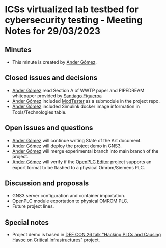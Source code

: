 # ICSs virtualized lab testbed for cybersecurity testing - Meeting Notes for 29/03/2023

## Minutes
- This minute is created by [Ander Gómez](https://github.com/gomezander).

## Closed issues and decisions
- [Ander Gómez](https://github.com/gomezander) read Section A of WWTP paper and PIPEDREAM whitepaper provided by [Santiago Figueroa](https://github.com/sfl0r3nz05)
- [Ander Gómez](https://github.com/gomezander) included [ModTester](https://github.com/sfl0r3nz05/ModTester) as a submodule in the project repo.
- [Ander Gómez](https://github.com/gomezander) included Simulink docker image information in Tools/Technologies table.

## Open issues and questions

- [Ander Gómez](https://github.com/gomezander) will continue writing State of the Art document.
- [Ander Gómez](https://github.com/gomezander) will deploy the project demo in GNS3.
- [Ander Gómez](https://github.com/gomezander) will merge experimental branch into main branch of the project.
- [Ander Gómez](https://github.com/gomezander) will verify if the [OpenPLC Editor](https://openplcproject.com/docs/3-1-openplc-editor-overview/) project supports an export format to be flashed to a physical Omrom/Siemens PLC.

## Discussion and proposals
- GNS3 server configuration and container importation.
- OpenPLC module exportation to physical OMROM PLC.
- Future project lines.

## Special notes
- Project demo is based in [DEF CON 26 talk "Hacking PLCs and Causing Havoc on Critical Infrastructures"](https://github.com/thiagoralves/defcon26) project.
